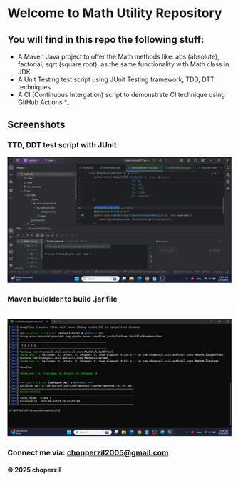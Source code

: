 # Welcome to Math Utility Repository

## You will find in this repo the following stuff:

* A Maven Java project to offer the Math methods like: abs (absolute), factorial, sqrt (square root), as the same functionality with Math class in JDK
* A Unit Testing test script using JUnit Testing framework, TDD, DTT techniques
* A CI (Continuous Intergation) script to demonstrate CI technique using GitHub Actions
*...

## Screenshots

### TTD, DDT test script with JUnit
![TDD, DTT with JUnit](https://github.com/Choperzil/mathutil/blob/main/screenshots/JUnit%20with%20TDD%20DDT.png)

### Maven buidlder to build .jar file
![Maven builder](https://github.com/Choperzil/mathutil/blob/main/screenshots/Maven%20Builder.png)


### Connect me via: chopperzil2005@gmail.com

#### &#169; 2025 choperzil